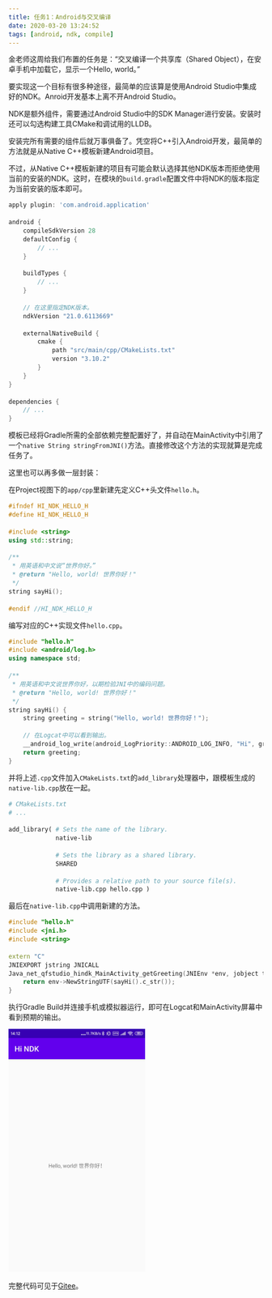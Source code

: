 ```yaml
---
title: 任务1：Android与交叉编译
date: 2020-03-20 13:24:52
tags: [android, ndk, compile]
---
```


金老师这周给我们布置的任务是：“交叉编译一个共享库（Shared Object），在安卓手机中加载它，显示一个Hello, world。”

要实现这一个目标有很多种途径，最简单的应该算是使用Android Studio中集成好的NDK。Anroid开发基本上离不开Android Studio。

NDK是额外组件，需要通过Android Studio中的SDK Manager进行安装。安装时还可以勾选构建工具CMake和调试用的LLDB。

安装完所有需要的组件后就万事俱备了。凭空将C++引入Android开发，最简单的方法就是从Native C++模板新建Android项目。

不过，从Native C++模板新建的项目有可能会默认选择其他NDK版本而拒绝使用当前的安装的NDK。这时，在模块的`build.gradle`配置文件中将NDK的版本指定为当前安装的版本即可。

``` groovy
apply plugin: 'com.android.application'

android {
    compileSdkVersion 28
    defaultConfig {
        // ...
    }

    buildTypes {
        // ...
    }

    // 在这里指定NDK版本。
    ndkVersion "21.0.6113669"

    externalNativeBuild {
        cmake {
            path "src/main/cpp/CMakeLists.txt"
            version "3.10.2"
        }
    }
}

dependencies {
    // ...
}
```

模板已经将Gradle所需的全部依赖完整配置好了，并自动在MainActivity中引用了一个`native String stringFromJNI()`方法。直接修改这个方法的实现就算是完成任务了。

这里也可以再多做一层封装：

在Project视图下的`app/cpp`里新建先定义C++头文件`hello.h`。

``` cpp
#ifndef HI_NDK_HELLO_H
#define HI_NDK_HELLO_H

#include <string>
using std::string;

/**
 * 用英语和中文说“世界你好。”
 * @return "Hello, world! 世界你好！"
 */
string sayHi();

#endif //HI_NDK_HELLO_H
```

编写对应的C++实现文件`hello.cpp`。

``` cpp
#include "hello.h"
#include <android/log.h>
using namespace std;

/**
 * 用英语和中文说世界你好，以期检验JNI中的编码问题。
 * @return "Hello, world! 世界你好！"
 */
string sayHi() {
    string greeting = string("Hello, world! 世界你好！");

    // 在Logcat中可以看到输出。
    __android_log_write(android_LogPriority::ANDROID_LOG_INFO, "Hi", greeting.c_str());
    return greeting;
}
```

并将上述`.cpp`文件加入`CMakeLists.txt`的`add_library`处理器中，跟模板生成的`native-lib.cpp`放在一起。

``` makefile
# CMakeLists.txt
# ...

add_library( # Sets the name of the library.
             native-lib

             # Sets the library as a shared library.
             SHARED

             # Provides a relative path to your source file(s).
             native-lib.cpp hello.cpp )
```

最后在`native-lib.cpp`中调用新建的方法。

``` cpp
#include "hello.h"
#include <jni.h>
#include <string>

extern "C"
JNIEXPORT jstring JNICALL
Java_net_qfstudio_hindk_MainActivity_getGreeting(JNIEnv *env, jobject thiz) {
    return env->NewStringUTF(sayHi().c_str());
}
```

执行Gradle Build并连接手机或模拟器运行，即可在Logcat和MainActivity屏幕中看到预期的输出。

<img src="/images/task1/screenshot.jpg" style="max-width: 270px;" alt="运行屏幕截图" />

完整代码可见于[Gitee](https://gitee.com/lightyears/HiNDK/tree/master)。
